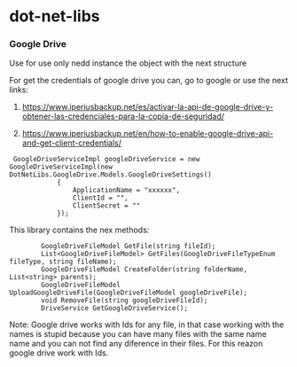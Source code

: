 # dot-net-libs

### Google Drive

Use for use only nedd instance the object with the next structure


For get the credentials of google drive you can, go to google or use the next links:

1. https://www.iperiusbackup.net/es/activar-la-api-de-google-drive-y-obtener-las-credenciales-para-la-copia-de-seguridad/

1. https://www.iperiusbackup.net/en/how-to-enable-google-drive-api-and-get-client-credentials/

```
 GoogleDriveServiceImpl googleDriveService = new GoogleDriveServiceImpl(new DotNetLibs.GoogleDrive.Models.GoogleDriveSettings()
            {
                ApplicationName = "xxxxxx",
                ClientId = "",
                ClientSecret = ""
            });
```

This library contains the nex methods: 

```
        GoogleDriveFileModel GetFile(string fileId);
        List<GoogleDriveFileModel> GetFiles(GoogleDriveFileTypeEnum fileType, string fileName);
        GoogleDriveFileModel CreateFolder(string folderName, List<string> parents);
        GoogleDriveFileModel UploadGoogleDriveFile(GoogleDriveFileModel googleDriveFile);
        void RemoveFile(string googleDriveFileId);
        DriveService GetGoogleDriveService();

```

Note: Google drive works with Ids for any file, in that case working with the names is stupid because you can have many files with the same name name and you can not find any diference in their files.
For this reazon google drive work with Ids.
